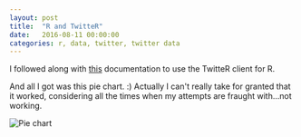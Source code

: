 ```yaml
---
layout: post
title:  "R and TwitteR"
date:   2016-08-11 00:00:00
categories: r, data, twitter, twitter data
---
```


I followed along with [this](http://geoffjentry.hexdump.org/twitteR.pdf) documentation to use the TwitteR client for R. 

And all I got was this pie chart. :) Actually I can't really take for granted that it worked, considering all the times when my attempts are fraught with...not working.

![Pie chart](https://khasachi.com/photos/Rplot.png)


